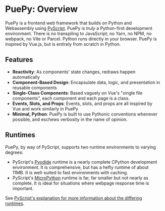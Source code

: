 # PuePy: Overview

PuePy is a frontend web framework that builds on Python and Webassembly using [PyScript](https://pyscript.net). PuePy is
*truly* a Python-first development environment. There is no transpiling to JavaScript; no Yarn, no NPM, no webpack, no
Vite or Parcel. Python runs directly in your browser. PuePy is inspired by Vue.js, but is entirely from scratch in
Python.

## Features

- **Reactivity**: As components' state changes, redraws happen automatically
- **Component-Based Design**: Encapsulate data, logic, and presentation in reusable components
- **Single-Class Components**: Based vaguely on Vue's "single file components", each component and each page is a class.
- **Events, Slots, and Props**: Events, slots, and props are all inspired by Vue and work similarly in PuePy
- **Minimal, Python**: PuePy is built to use Pythonic conventions whenever possible, and eschews verbosity in the name
  of opinion.

## Runtimes

PuePy, by way of PyScript, supports two runtime environments to varying degrees:

- PyScript's [Pyodide](http://pyodide.org) runtime is a nearly complete CPython development environment. It is
  comprehensive, but has a hefty runtime of about 11MB. It is well-suited to fast environments with caching.
- PyScript's [MicroPython](https://micropython.org) runtime is far, far smaller but not nearly as complete. It is ideal
  for situations where webpage response time is important.

See [PyScript's explanation for more information about the differing runtimes](https://docs.pyscript.net/2024.6.2/user-guide/architecture/).


